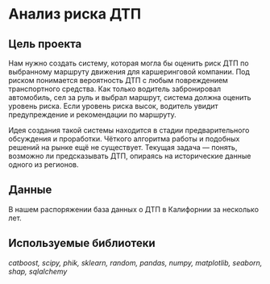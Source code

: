 # Анализ риска ДТП


## Цель проекта

Нам нужно создать систему, которая могла бы оценить риск ДТП по выбранному маршруту движения для каршеринговой компании. Под риском понимается вероятность ДТП с любым повреждением транспортного средства. Как только водитель забронировал автомобиль, сел за руль и выбрал маршрут, система должна оценить уровень риска. Если уровень риска высок, водитель увидит предупреждение и рекомендации по маршруту.

Идея создания такой системы находится в стадии предварительного обсуждения и проработки. Чёткого алгоритма работы и подобных решений на рынке ещё не существует. Текущая задача — понять, возможно ли предсказывать ДТП, опираясь на исторические данные одного из регионов.


## Данные

В нашем распоряжении база данных о ДТП в Калифорнии за несколько лет.


## Используемые библиотеки
*catboost, scipy, phik, sklearn, random, pandas, numpy, matplotlib, seaborn, shap, sqlalchemy*